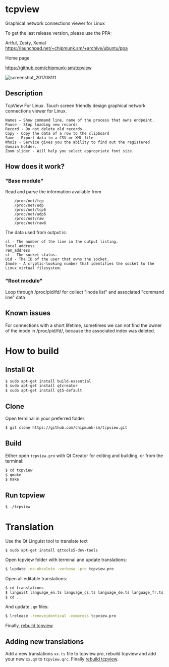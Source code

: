 # tcpview

Graphical network connections viewer for Linux

To get the last release version, please use the PPA:

Artful, Zesty, Xenial  
https://launchpad.net/~chipmunk.sm/+archive/ubuntu/ppa

Home page:

https://github.com/chipmunk-sm/tcpview

![screenshot_201708111](https://user-images.githubusercontent.com/29524958/29194415-231f2b9e-7e32-11e7-8c94-8eac6ea0bf98.png)


## Description
TcpView For Linux. Touch screen friendly design graphical network connections viewer for Linux.
```
Names – Show command line, name of the process that owns endpoint.
Pause - Stop loading new records
Record - Do not delete old records.
Copy - Copy the data of a row to the clipboard
Save – Export data to a CSV or XML file
Whois - Service gives you the ability to find out the registered domain holder.
Zoom slider - Will help you select appropriate font size.
```
## How does it work?
### "Base module" 
Read and parse the information available from 
```
    /proc/net/tcp
    /proc/net/udp
    /proc/net/tcp6
    /proc/net/udp6
    /proc/net/raw
    /proc/net/raw6
```
The data used from output is:
```
sl - The number of the line in the output listing.
local_address
rem_address
st - The socket status.
Uid - The ID of the user that owns the socket.
Inode - A cryptic-looking number that identifies the socket to the Linux virtual filesystem.
```

### "Root module"
Loop through  /proc/pid/fd/ for collect "inode list" and associated "command line" data



## Known issues
For connections with a short lifetime, sometimes we can not find the owner of the inode in /proc/pid/fd/, because the associated index was deleted.


# How to build

## Install Qt

```sh
$ sudo apt-get install build-essential
$ sudo apt-get install qtcreator
$ sudo apt-get install qt5-default
```

## Clone
Open terminal in your preferred folder:

```sh
$ git clone https://github.com/chipmunk-sm/tcpview.git
```

## Build

Either open `tcpview.pro` with Qt Creator for editing and building, or from the terminal:

```sh
$ cd tcpview
$ qmake
$ make
```

## Run tcpview

```sh
$ ./tcpview
```

# Translation

Use the Qt Linguist tool to translate text

```
$ sudo apt-get install qttools5-dev-tools
```

Open tcpview folder with terminal and update translations:

```sh
$ lupdate -no-obsolete -verbose -pro tcpview.pro
```

Open all editable translations:

```sh
$ cd translations
$ linguist language_en.ts language_cs.ts language_de.ts language_fr.ts language_ja.ts language_pl.ts language_ru.ts language_sl.ts language_zh_CN.ts language_zh_TW.ts
$ cd ..
```

And update `.qm` files:

```sh
$ lrelease -removeidentical -compress tcpview.pro
```

Finally, [rebuild tcpview](#how-to-build).

## Adding new translations

Add a new translations `xx.ts` file to tcpview.pro, rebuild tcpview and add your new `xx.qm` to `tcpview.qrc`. Finally [rebuild tcpview](#how-to-build).
